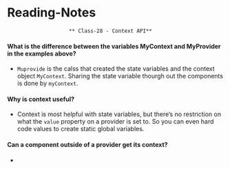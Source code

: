# Reading-Notes

                        ** Class-28 - Context API**

#### What is the difference between the variables MyContext and MyProvider in the examples above?

* `Muprovide` is the calss that created the state variables and the context object `MyContext`. Sharing the state variable thourgh out the components is done by `myContext`.

#### Why is context useful?

* Context is most helpful with state variables, but there’s no restriction on what the `value` property on a provider is set to. So you can even hard code values to create static global variables.

#### Can a component outside of a provider get its context?

*
